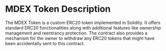 # MDEX Token Description

The MDEX Token is a custom ERC20 token implemented in Solidity. It offers standard ERC20 functionalities along with additional features like ownership management and reentrancy protection. The contract also provides a mechanism for the owner to withdraw any ERC20 tokens that might have been accidentally sent to this contract.

